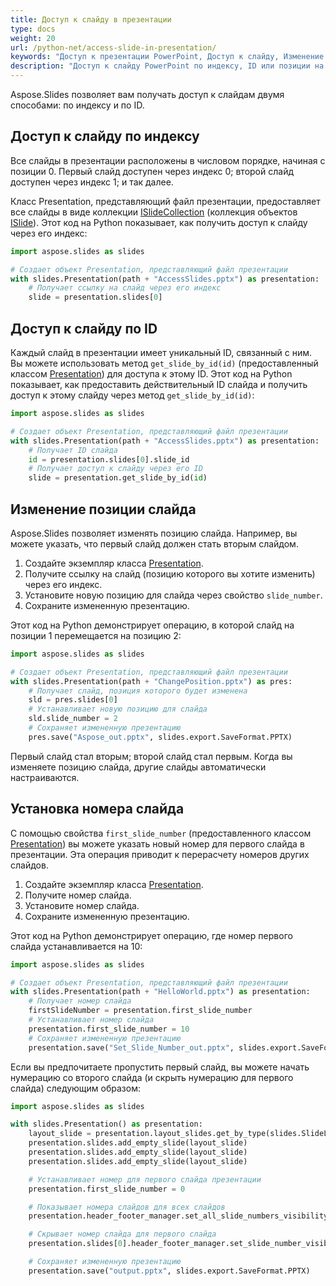 ```yaml
---
title: Доступ к слайду в презентации
type: docs
weight: 20
url: /python-net/access-slide-in-presentation/
keywords: "Доступ к презентации PowerPoint, Доступ к слайду, Изменение свойств слайда, Изменение позиции слайда, Установка номера слайда, индекса, ID, позиции Python, Aspose.Slides"
description: "Доступ к слайду PowerPoint по индексу, ID или позиции на Python. Изменение свойств слайда"
---
```


Aspose.Slides позволяет вам получать доступ к слайдам двумя способами: по индексу и по ID.

## **Доступ к слайду по индексу**

Все слайды в презентации расположены в числовом порядке, начиная с позиции 0. Первый слайд доступен через индекс 0; второй слайд доступен через индекс 1; и так далее.

Класс Presentation, представляющий файл презентации, предоставляет все слайды в виде коллекции [ISlideCollection](https://reference.aspose.com/slides/python-net/aspose.slides/islidecollection/) (коллекция объектов [ISlide](https://reference.aspose.com/slides/python-net/aspose.slides/islide/)). Этот код на Python показывает, как получить доступ к слайду через его индекс:

```python
import aspose.slides as slides

# Создает объект Presentation, представляющий файл презентации
with slides.Presentation(path + "AccessSlides.pptx") as presentation:
    # Получает ссылку на слайд через его индекс
    slide = presentation.slides[0]
```

## **Доступ к слайду по ID**

Каждый слайд в презентации имеет уникальный ID, связанный с ним. Вы можете использовать метод `get_slide_by_id(id)` (предоставленный классом [Presentation](https://reference.aspose.com/slides/python-net/aspose.slides/presentation/)) для доступа к этому ID. Этот код на Python показывает, как предоставить действительный ID слайда и получить доступ к этому слайду через метод `get_slide_by_id(id)`:

```python
import aspose.slides as slides

# Создает объект Presentation, представляющий файл презентации
with slides.Presentation(path + "AccessSlides.pptx") as presentation:
    # Получает ID слайда
    id = presentation.slides[0].slide_id
    # Получает доступ к слайду через его ID
    slide = presentation.get_slide_by_id(id)
```

## **Изменение позиции слайда**

Aspose.Slides позволяет изменять позицию слайда. Например, вы можете указать, что первый слайд должен стать вторым слайдом.

1. Создайте экземпляр класса [Presentation](https://reference.aspose.com/slides/python-net/aspose.slides/presentation/).
1. Получите ссылку на слайд (позицию которого вы хотите изменить) через его индекс.
1. Установите новую позицию для слайда через свойство `slide_number`.
1. Сохраните измененную презентацию.

Этот код на Python демонстрирует операцию, в которой слайд на позиции 1 перемещается на позицию 2:

```python
import aspose.slides as slides

# Создает объект Presentation, представляющий файл презентации
with slides.Presentation(path + "ChangePosition.pptx") as pres:
    # Получает слайд, позиция которого будет изменена
    sld = pres.slides[0]
    # Устанавливает новую позицию для слайда
    sld.slide_number = 2
    # Сохраняет измененную презентацию
    pres.save("Aspose_out.pptx", slides.export.SaveFormat.PPTX)
```

Первый слайд стал вторым; второй слайд стал первым. Когда вы изменяете позицию слайда, другие слайды автоматически настраиваются.

## **Установка номера слайда**

С помощью свойства `first_slide_number` (предоставленного классом [Presentation](https://reference.aspose.com/slides/python-net/aspose.slides/presentation/)) вы можете указать новый номер для первого слайда в презентации. Эта операция приводит к перерасчету номеров других слайдов.

1. Создайте экземпляр класса [Presentation](https://reference.aspose.com/slides/python-net/aspose.slides/presentation/).
1. Получите номер слайда.
1. Установите номер слайда.
1. Сохраните измененную презентацию.

Этот код на Python демонстрирует операцию, где номер первого слайда устанавливается на 10:

```python
import aspose.slides as slides

# Создает объект Presentation, представляющий файл презентации
with slides.Presentation(path + "HelloWorld.pptx") as presentation:
    # Получает номер слайда
    firstSlideNumber = presentation.first_slide_number
    # Устанавливает номер слайда
    presentation.first_slide_number = 10
    # Сохраняет измененную презентацию
    presentation.save("Set_Slide_Number_out.pptx", slides.export.SaveFormat.PPTX)
```

Если вы предпочитаете пропустить первый слайд, вы можете начать нумерацию со второго слайда (и скрыть нумерацию для первого слайда) следующим образом:

```python
import aspose.slides as slides

with slides.Presentation() as presentation:
    layout_slide = presentation.layout_slides.get_by_type(slides.SlideLayoutType.BLANK)
    presentation.slides.add_empty_slide(layout_slide)
    presentation.slides.add_empty_slide(layout_slide)
    presentation.slides.add_empty_slide(layout_slide)

    # Устанавливает номер для первого слайда презентации
    presentation.first_slide_number = 0

    # Показывает номера слайдов для всех слайдов
    presentation.header_footer_manager.set_all_slide_numbers_visibility(True)

    # Скрывает номер слайда для первого слайда
    presentation.slides[0].header_footer_manager.set_slide_number_visibility(False)

    # Сохраняет измененную презентацию
    presentation.save("output.pptx", slides.export.SaveFormat.PPTX)
```